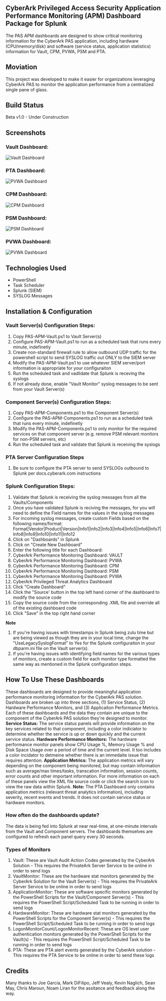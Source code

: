 ## CyberArk Privileged Access Security Application Performance Monitoring (APM) Dashboard Package for Splunk
The PAS APM dashboards are designed to show critical monitoring information for the CyberArk PAS application, including hardware (CPU/memory/disk) and software (service status, application statistics) information for Vault, CPM, PVWA, PSM and PTA.

## Moviation
This project was developed to make it easier for organizations leveraging CyberArk PAS to monitor the application performance from a centralized single pane of glass.

## Build Status
Beta v1.0 - Under Construction

## Screenshots
### Vault Dashboard:
![Vault Dashboard](/Screenshots/PAS-APM-Vault-Screenshot.PNG)

### PTA Dashboard:
![PVWA Dashboard](/Screenshots/PAS-APM-PTA-Screenshot.PNG)

### CPM Dashboard:
![CPM Dashboard](/Screenshots/PAS-APM-CPM-Screenshot.PNG)

### PSM Dashboard:
![PSM Dashboard](/Screenshots/PAS-APM-PSM-Screenshot.PNG)

### PVWA Dashboard:
![PVWA Dashboard](/Screenshots/PAS-APM-PVWA-Screenshot.PNG)

## Technologies Used
* PowerShell
* Task Scheduler
* Splunk (SIEM)
* SYSLOG Messages

## Installation & Configuration
### Vault Server(s) Configuration Steps:
1. Copy PAS-APM-Vault.ps1 to Vault Server(s)
2. Configure PAS-APM-Vault.ps1 to run as a scheduled task that runs every minute, indefinetly
3. Create non-standard firewall rule to allow outbound UDP traffic for the powershell script to send SYSLOG traffic out ONLY to the SIEM server
4. Modify the PAS-APM-Vault.ps1 to use whatever SIEM server/port information is appropriate for your configuraiton
5. Run the scheduled task and vadlidate that Splunk is receving the syslogs
6. If not already done, enable "Vault Monitor" syslog messages to be sent from your Vault Server(s)

### Component Server(s) Configuration Steps:
1. Copy PAS-APM-Components.ps1 to the Component Server(s)
2. Configure the PAS-APM-Components.ps1 to run as a scheduled task that runs every minute, indefinetly 
3. Modify the PAS-APM-Components.ps1 to only monitor for the required services on that component server (e.g. remove PSM relevant monitors for non-PSM servers, etc)
4. Run the scheduled task and validate that Splunk is receiving the syslogs

### PTA Server Configuration Steps
1. Be sure to configure the PTA server to send SYSLOGs outbound to Splunk per docs.cyberark.com instructions

### Splunk Configuration Steps:
1. Validate that Splunk is receiving the syslog messages from all the Vaults/Components
2. Once you have validated Splunk is reciving the messages, for you will need to define the Field names for the values in the syslog messages
3. For incoming syslog messages, create custom Fields based on the following names/format: Format|Vendor|Product|Version|Info1|Info2|Info3|Info4|Info5|Info6|Info7|Info8|Info9|Info10|Info11|Info12
5. Click on "Dashboards" in Splunk
6. Click on "Create New Dashboard"
7. Enter the following title for each Dashboard:
8. CyberArk Performance Monitoring Dashboard: VAULT
9. CyberArk Performance Monitoring Dashboard: PVWA
10. CyberArk Performance Monitoring Dashboard: CPM
11. CyberArk Performance Monitoring Dashboard: PSM
12. CyberArk Performance Monitoring Dashboard: PVWA
13. CyberArk Privileged Threat Analytics Dashboard
14. Click "Create Dashboard"
15. Click the "Source' button in the top left hand corner of the dashboard to modify the source code
16. Copy the source code from the corresponding .XML file and override all of the existing dashboard code
17. Click "Save" in the top right hand corner

**Note**
1. If you're having issues with timestamps in Splunk being zulu time but are being viewed as though they are in your local time, change the "UseLegacySyslogFormat" to Yes for the Splunk configuraiton in your dbparm.ini file on the Vault server(s).
2. If you're having issues with identifying field names for the various types of monitors, create a custom field for each monitor type formatted the same way as mentioned in the Splunk configuration steps.

## How To Use These Dashboards
These dashboards are designed to provide meaningful application performance monitoring information for the CyberArk PAS solution. Dashboards are broken up into three sections, (1) Service Status, (2) Hardware Performance Monitors, and (3) Applicaiton Performance Metrics. Each of these dashboards and the data they contain are unique to the component of the CyberArk PAS solution they're designed to monitor.
**Service Status:** The service status panels will provide information on the key services related to that component, including a color indiciator to determine whether the service is up or down quickly and the current service status.
**Hardware Performance Monitors:** The hardware performance monitor panels show CPU Usage %, Memory Usage % and Disk Space Usage over a period of time and the current level. It too includes a color incidator to detmeine whether there is an immedaite issue that requires attention.
**Application Metrics:** The application metrics will vary depending on the component being monitored, but may contain information such as average/max times/tasks, transcation information, session counts, error counts and other important information. For more information on each of these panels view the XML file source code or click the search icon to view the raw data within Splunk.
**Note:** The PTA Dashboard only contains application metrics (relevant threat analytics information), including severity, recent events and trends. It does not contain service status or hardware monitors.

### How often do the dashboards update?
The data is being fed into Splunk at near real-time, at one-minute intervals from the Vault and Component servers. The dashboards themselves are configured to refresh each panel query every 30 seconds.

### Types of Monitors
1. Vault: These are Vault Audit Action Codes generated by the CyberArk Solution - This requires the PrivateArk Server Service to be online in order to send logs
2. VaultMonitor: These are the hardware stat monitors generated by the CyberArk Solution for the Vault Server(s) - This requires the PrivateArk Server Service to be online in order to send logs
3. ApplicationMonitor: These are software specific monitors generated by the PowerShell Scripts for the Vault/Component Server(s) - This requires the PowerShell Script/Scheduled Task to be running in order to send logs
4. HardwareMonitor: These are hardware stat  monitors generated by the PowerShell Scripts for the Component Server(s) - This requires the PowerShell Script/Scheduled Task to be running in order to send logs
5. LogonMonitorCount/LogonMonitorRecent: These are OS level user authentication monitors generated by the PowerShell Scripts for the Vault(s) - This requires the PowerShell Script/Scheduled Task to be running in order to send logs
6. PTA: These are PTA alert events generated by the CyberArk solution - This requires the PTA Service to be online in order to send these logs

## Credits
Many thanks to Joe Garcia, Mark DiFilipo, Jeff Vealy, Kevin Naglich, Sean May, Chris Maroun, Noam Liran for the assitance and feedback along the way.
